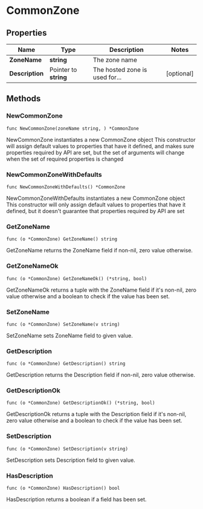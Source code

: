 # CommonZone

## Properties

|Name | Type | Description | Notes|
|------------ | ------------- | ------------- | -------------|
|**ZoneName** | **string** | The zone name | |
|**Description** | Pointer to **string** | The hosted zone is used for... | [optional] |

## Methods

### NewCommonZone

`func NewCommonZone(zoneName string, ) *CommonZone`

NewCommonZone instantiates a new CommonZone object
This constructor will assign default values to properties that have it defined,
and makes sure properties required by API are set, but the set of arguments
will change when the set of required properties is changed

### NewCommonZoneWithDefaults

`func NewCommonZoneWithDefaults() *CommonZone`

NewCommonZoneWithDefaults instantiates a new CommonZone object
This constructor will only assign default values to properties that have it defined,
but it doesn't guarantee that properties required by API are set

### GetZoneName

`func (o *CommonZone) GetZoneName() string`

GetZoneName returns the ZoneName field if non-nil, zero value otherwise.

### GetZoneNameOk

`func (o *CommonZone) GetZoneNameOk() (*string, bool)`

GetZoneNameOk returns a tuple with the ZoneName field if it's non-nil, zero value otherwise
and a boolean to check if the value has been set.

### SetZoneName

`func (o *CommonZone) SetZoneName(v string)`

SetZoneName sets ZoneName field to given value.


### GetDescription

`func (o *CommonZone) GetDescription() string`

GetDescription returns the Description field if non-nil, zero value otherwise.

### GetDescriptionOk

`func (o *CommonZone) GetDescriptionOk() (*string, bool)`

GetDescriptionOk returns a tuple with the Description field if it's non-nil, zero value otherwise
and a boolean to check if the value has been set.

### SetDescription

`func (o *CommonZone) SetDescription(v string)`

SetDescription sets Description field to given value.

### HasDescription

`func (o *CommonZone) HasDescription() bool`

HasDescription returns a boolean if a field has been set.



